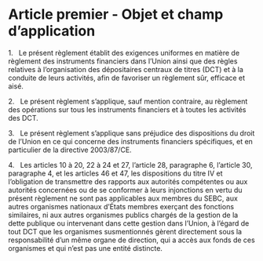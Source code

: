 # Article premier - Objet et champ d’application


1.   Le présent règlement établit des exigences uniformes en matière de règlement des instruments financiers dans l’Union ainsi que des règles relatives à l’organisation des dépositaires centraux de titres (DCT) et à la conduite de leurs activités, afin de favoriser un règlement sûr, efficace et aisé.

2.   Le présent règlement s’applique, sauf mention contraire, au règlement des opérations sur tous les instruments financiers et à toutes les activités des DCT.

3.   Le présent règlement s’applique sans préjudice des dispositions du droit de l’Union en ce qui concerne des instruments financiers spécifiques, et en particulier de la directive 2003/87/CE.

4.   Les articles 10 à 20, 22 à 24 et 27, l’article 28, paragraphe 6, l’article 30, paragraphe 4, et les articles 46 et 47, les dispositions du titre IV et l’obligation de transmettre des rapports aux autorités compétentes ou aux autorités concernées ou de se conformer à leurs injonctions en vertu du présent règlement ne sont pas applicables aux membres du SEBC, aux autres organismes nationaux d’États membres exerçant des fonctions similaires, ni aux autres organismes publics chargés de la gestion de la dette publique ou intervenant dans cette gestion dans l’Union, à l’égard de tout DCT que les organismes susmentionnés gèrent directement sous la responsabilité d’un même organe de direction, qui a accès aux fonds de ces organismes et qui n’est pas une entité distincte.
